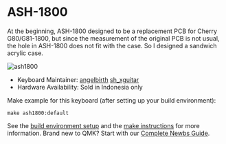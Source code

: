 # ASH-1800

At the beginning, ASH-1800 designed to be a replacement PCB for Cherry G80/G81-1800, but since the measurement of the original PCB is not usual, the hole in ASH-1800 does not fit with the case. So I designed a sandwich acrylic case.

![ash1800](https://i.imgur.com/etANGxc.jpg)

* Keyboard Maintainer: [angelbirth](https://github.com/angelbirth)
                       [sh_xguitar](https://github.com/sh-xguitar)
* Hardware Availability: Sold in Indonesia only

Make example for this keyboard (after setting up your build environment):

    make ash1800:default

See the [build environment setup](https://docs.qmk.fm/#/getting_started_build_tools) and the [make instructions](https://docs.qmk.fm/#/getting_started_make_guide) for more information. Brand new to QMK? Start with our [Complete Newbs Guide](https://docs.qmk.fm/#/newbs).
